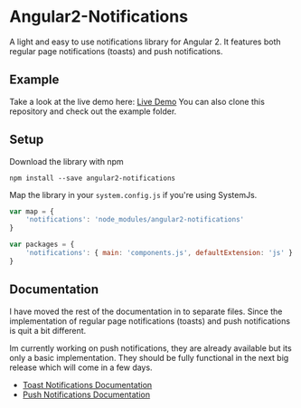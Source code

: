 # Angular2-Notifications
A light and easy to use notifications library for Angular 2. It features both regular page notifications (toasts) and push notifications. 

## Example
Take a look at the live demo here: [Live Demo](http://flauc.github.io/angular2-notifications)
You can also clone this repository and check out the example folder.

## Setup
Download the library with npm
```
npm install --save angular2-notifications
```

Map the library in your `system.config.js` if you're using SystemJs.
```js
var map = {
    'notifications': 'node_modules/angular2-notifications'
}

var packages = {
    'notifications': { main: 'components.js', defaultExtension: 'js' }
}
```

## Documentation 

I have moved the rest of the documentation in to separate files. Since the implementation of regular page notifications (toasts) and push notifications is quit a bit different.

Im currently working on push notifications, they are already available but its only a basic implementation. 
They should be fully functional in the next big release which will come in a few days. 

* [Toast Notifications Documentation](https://github.com/flauc/angular2-notifications/tree/master/docs/toastNotifications.md)
* [Push Notifications Documentation](https://github.com/flauc/angular2-notifications/tree/master/docs/pushNotifications.md)

